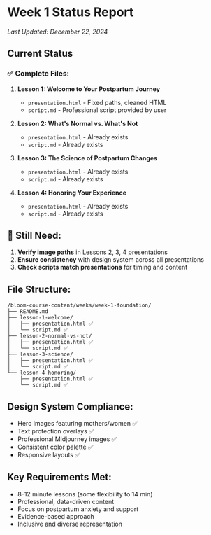 # Week 1 Status Report
*Last Updated: December 22, 2024*

## Current Status

### ✅ Complete Files:
1. **Lesson 1: Welcome to Your Postpartum Journey**
   - `presentation.html` - Fixed paths, cleaned HTML
   - `script.md` - Professional script provided by user

2. **Lesson 2: What's Normal vs. What's Not**
   - `presentation.html` - Already exists
   - `script.md` - Already exists

3. **Lesson 3: The Science of Postpartum Changes**
   - `presentation.html` - Already exists
   - `script.md` - Already exists

4. **Lesson 4: Honoring Your Experience**
   - `presentation.html` - Already exists
   - `script.md` - Already exists

## 🔧 Still Need:
1. **Verify image paths** in Lessons 2, 3, 4 presentations
2. **Ensure consistency** with design system across all presentations
3. **Check scripts match presentations** for timing and content

## File Structure:
```
/bloom-course-content/weeks/week-1-foundation/
├── README.md
├── lesson-1-welcome/
│   ├── presentation.html ✅
│   └── script.md ✅
├── lesson-2-normal-vs-not/
│   ├── presentation.html ✅
│   └── script.md ✅
├── lesson-3-science/
│   ├── presentation.html ✅
│   └── script.md ✅
└── lesson-4-honoring/
    ├── presentation.html ✅
    └── script.md ✅
```

## Design System Compliance:
- Hero images featuring mothers/women ✅
- Text protection overlays ✅
- Professional Midjourney images ✅
- Consistent color palette ✅
- Responsive layouts ✅

## Key Requirements Met:
- 8-12 minute lessons (some flexibility to 14 min)
- Professional, data-driven content
- Focus on postpartum anxiety and support
- Evidence-based approach
- Inclusive and diverse representation